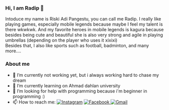
### Hi, I am Radip 👋
 Intoduce my name is Riski Adi Pangestu, you can call me Radip. I really like playing games, especially mobile legends because maybe I feel my talent is there wkwkwk. And my favorite heroes in mobile legends is kagura because besides being cute and beautiful she is also very strong and agile in playing umbrellas (depending on the player who uses it xixixi)
 <br>
 Besides that, I also like sports such as football, badminton, and many more....
 
 
 ### About me 
- 🔭 I’m currently not working yet, but i always working hard to chase my dream
- 🌱 I’m currently learning on Ahmad dahlan university
- 🤔 I’m looking for help with programming because i'm beginner in programming :)
- 📫 How to reach me: <a href="https://instagram.com/radiippp_24" target="_blank"><img src="https://img.shields.io/badge/instagram-FF5000.svg?&style=flat-square&logo=instagram&logoColor=yellow" alt="Instagram"></a>  <a href="https://www.facebook.com/riskyadi.pangestu.5" target="_blank"><img src="https://img.shields.io/badge/facebook-0000FF.svg?&style=flat-square&logo=facebook&logoColor=white" alt="Facebook">  [![Gmail](https://img.shields.io/badge/-email-c14438?style=flat&logo=Gmail&logoColor=white)](mailto:riskiadipangestu1@gmail.com)

<br>

